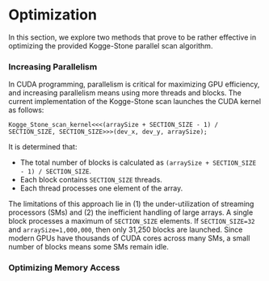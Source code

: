 # Optimization
In this section, we explore two methods that prove to be rather effective in optimizing the provided Kogge-Stone parallel scan algorithm.
### Increasing Parallelism
In CUDA programming, parallelism is critical for maximizing GPU efficiency, and increasing parallelism means using more threads and blocks. The current implementation of the Kogge-Stone scan launches the CUDA kernel as follows:
```c=
Kogge_Stone_scan_kernel<<<(arraySize + SECTION_SIZE - 1) / SECTION_SIZE, SECTION_SIZE>>>(dev_x, dev_y, arraySize);
```
It is determined that:
* The total number of blocks is calculated as `(arraySize + SECTION_SIZE - 1) / SECTION_SIZE`.
* Each block contains `SECTION_SIZE` threads.
* Each thread processes one element of the array.

The limitations of this approach lie in (1) the under-utilization of streaming processors (SMs) and (2) the inefficient handling of large arrays. A single block processes a maximum of `SECTION_SIZE` elements. If `SECTION_SIZE=32` and `arraySize=1,000,000`, then only 31,250 blocks are launched. Since modern GPUs have thousands of CUDA cores across many SMs, a small number of blocks means some SMs remain idle. 

### Optimizing Memory Access
